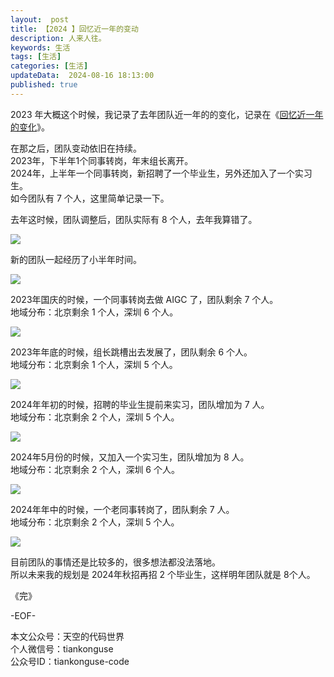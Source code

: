 ```yaml
---   
layout:  post  
title: 【2024 】回忆近一年的变动 
description: 人来人往。          
keywords: 生活  
tags: [生活]    
categories: [生活]  
updateData:  2024-08-16 18:13:00  
published: true  
---  
```



2023 年大概这个时候，我记录了去年团队近一年的的变化，记录在《[回忆近一年的变化](https://mp.weixin.qq.com/s/It6fnCU3A4Qmbi58XsYjYw)》。  


在那之后，团队变动依旧在持续。  
2023年，下半年1个同事转岗，年末组长离开。  
2024年，上半年一个同事转岗，新招聘了一个毕业生，另外还加入了一个实习生。  
如今团队有 7 个人，这里简单记录一下。  



去年这时候，团队调整后，团队实际有 8 个人，去年我算错了。  


![](https://res2023.tiankonguse.com/images/2023/09/01/005.png)



新的团队一起经历了小半年时间。  


![](https://res2023.tiankonguse.com/images/2024/08/16/001.png)



2023年国庆的时候，一个同事转岗去做 AIGC 了，团队剩余 7 个人。  
地域分布：北京剩余 1 个人，深圳 6 个人。  


![](https://res2023.tiankonguse.com/images/2024/08/16/002.png)



2023年年底的时候，组长跳槽出去发展了，团队剩余 6 个人。  
地域分布：北京剩余 1 个人，深圳 5 个人。  


![](https://res2023.tiankonguse.com/images/2024/08/16/003.png)


2024年年初的时候，招聘的毕业生提前来实习，团队增加为 7 人。  
地域分布：北京剩余 2 个人，深圳 5 个人。  


![](https://res2023.tiankonguse.com/images/2024/08/16/004.png)



2024年5月份的时候，又加入一个实习生，团队增加为 8 人。  
地域分布：北京剩余 2 个人，深圳 6 个人。  

![](https://res2023.tiankonguse.com/images/2024/08/16/005.png)



2024年年中的时候，一个老同事转岗了，团队剩余 7 人。  
地域分布：北京剩余 2 个人，深圳 5 个人。  

![](https://res2023.tiankonguse.com/images/2024/08/16/006.png)



目前团队的事情还是比较多的，很多想法都没法落地。  
所以未来我的规划是 2024年秋招再招 2 个毕业生，这样明年团队就是 8个人。  



《完》  


-EOF-  



本文公众号：天空的代码世界  
个人微信号：tiankonguse  
公众号ID：tiankonguse-code  
  

